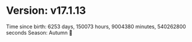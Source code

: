 # Version: v17.1.13
Time since birth: 6253 days, 150073 hours, 9004380 minutes, 540262800 seconds
Season: Autumn 🍁
